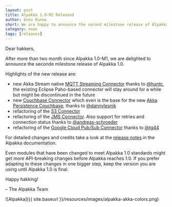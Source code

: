 ```yaml
---
layout: post
title: Alpakka 1.0-M2 Released
author: Enno Runne
short: We are happy to announce the second milestone release of Alpakka 1.0
category: news
tags: [releases]
---
```


Dear hakkers,

After more than two month since Alpakka 1.0-M1, we are delighted to announce the seconde milestone release of Alpakka 1.0.

Highlights of the new release are:

 * new Akka Stream native [MQTT Streaming Connector](https://doc.akka.io/docs/alpakka/1.0-M2/mqtt-streaming.html) thanks to [@huntc](https://github.com/huntc), the existing Eclipse Paho-based connector will stay around for a while but might be discontinued in the future
 * new [Couchbase Connector](https://doc.akka.io/docs/alpakka/1.0-M2/couchbase.html) which even is the base for the new [Akka Persistence Couchbase](https://doc.akka.io/docs/akka-persistence-couchbase/current/), thanks to [@dannylesnik](https://github.com/dannylesnik) 
 * refactoring of the [S3 Connector](https://doc.akka.io/docs/alpakka/1.0-M2/s3.html)
 * refactoring of the [JMS Connector](https://doc.akka.io/docs/alpakka/1.0-M2/jms.html).
   Also support for retries and connection status thanks to [@andreas-schroeder](https://github.com/andreas-schroeder)
 * refactoring of the [Google Cloud Pub/Sub Connector](https://doc.akka.io/docs/alpakka/1.0-M2/google-cloud-pub-sub.html) thanks to [@tg44](https://github.com/tg44)
 
For detailed changes and credits take a look at the [release notes](https://doc.akka.io/docs/alpakka/current/release-notes/1.0-M2.html) in the Alpakka documentation.

Even modules that have been changed to meet Alpakka 1.0 standards might get more API-breaking changes before Alpakka reaches 1.0. If you prefer adapting to these changes in one bigger step, keep the version you are using until Alpakka 1.0 is final.

Happy hakking!

– The Alpakka Team

![Alpakka]({{ site.baseurl }}/resources/images/alpakka-akka-colors.png)
